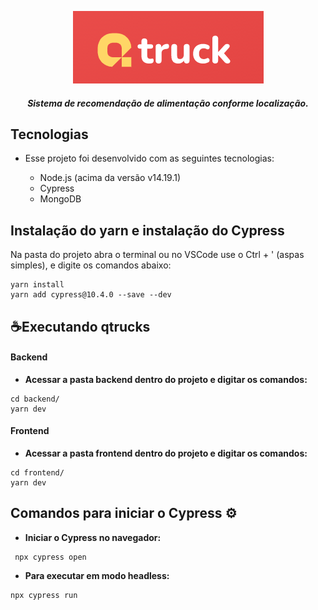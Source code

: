 <center>

![Logo](https://raw.githubusercontent.com/eduardacf/qtruck-bootcamp-cypress/master/img/logo.png)

 <h5>Sistema de recomendação de alimentação conforme localização.</h5>

</center>

## Tecnologias
- Esse projeto foi desenvolvido com as seguintes tecnologias:

	- Node.js (acima da versão v14.19.1)
	- Cypress
	- MongoDB

## Instalação do yarn e instalação do Cypress
Na pasta do projeto abra o terminal ou no VSCode use o Ctrl + ' (aspas simples), e digite os comandos abaixo:

```
yarn install
yarn add cypress@10.4.0 --save --dev
```


## ☕Executando qtrucks

#### Backend
- **Acessar a pasta backend dentro do projeto e digitar os comandos:**
```
cd backend/
yarn dev
```


#### Frontend
- **Acessar a pasta frontend dentro do projeto e digitar os comandos:**
```
cd frontend/
yarn dev
```

## Comandos para iniciar o Cypress ⚙️

- **Iniciar o Cypress no navegador:**
```
 npx cypress open
```

- **Para executar em modo headless:**
```
npx cypress run
```
